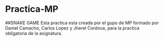 # Practica-MP
##SNAKE GAME
Esta practica esta creada por el gupo de MP formado por Daniel Camacho, Carlos Lopez y Jherel Cordova, para la practica obligatoria de la asignatura.
